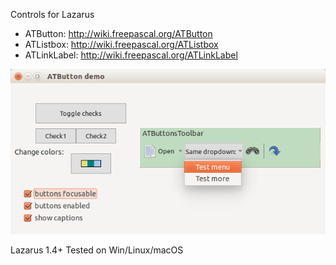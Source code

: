 Controls for Lazarus 

* ATButton: http://wiki.freepascal.org/ATButton
* ATListbox: http://wiki.freepascal.org/ATListbox
* ATLinkLabel: http://wiki.freepascal.org/ATLinkLabel

![img](img/demo.png?raw=true)

Lazarus 1.4+
Tested on Win/Linux/macOS
